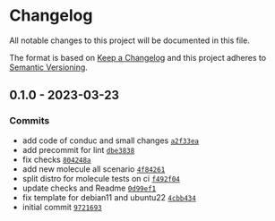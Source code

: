 # Changelog

All notable changes to this project will be documented in this file.

The format is based on [Keep a Changelog](https://keepachangelog.com/en/1.0.0/)
and this project adheres to [Semantic Versioning](https://semver.org/spec/v2.0.0.html).

## 0.1.0 - 2023-03-23

### Commits

- add code of conduc and small changes [`a2f33ea`](https://github.com/lotusnoir/ansible-system_sudoers/commit/a2f33ea918f08381b2643c164d339939ed61e2e9)
- add precommit for lint [`dbe3838`](https://github.com/lotusnoir/ansible-system_sudoers/commit/dbe38388afc7e025e6737ee6b68a89667eb16856)
- fix checks [`804248a`](https://github.com/lotusnoir/ansible-system_sudoers/commit/804248a33d9475a8641ae78effbac0397c5aeaec)
- add new molecule all scenario [`4f84261`](https://github.com/lotusnoir/ansible-system_sudoers/commit/4f84261773ed2c375461214f81dbf14b785212e9)
- split distro for molecule tests on ci [`f492f04`](https://github.com/lotusnoir/ansible-system_sudoers/commit/f492f045e4b0c4fe8aaefb858b15a144f787430f)
- update checks and Readme [`0d99ef1`](https://github.com/lotusnoir/ansible-system_sudoers/commit/0d99ef1cbce2e371e6b5402943a141056301e164)
- fix template for debian11 and ubuntu22 [`4cbb434`](https://github.com/lotusnoir/ansible-system_sudoers/commit/4cbb434437038fef7c06d0938d3138f689eb4271)
- initial commit [`9721693`](https://github.com/lotusnoir/ansible-system_sudoers/commit/972169350e7cb01ea8f460ea5f3ea72a4d1772a4)

